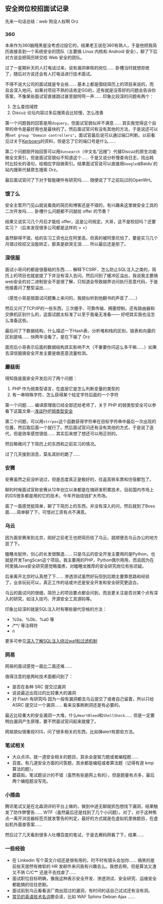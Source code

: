 ## 安全岗位校招面试记录
先来一句话总结：web 狗没人权啊 Orz
### 360
本来作为360脑残黑是没考虑过投它的，结果老王说在360有熟人，于是他把我简历直接丢到一个系统安全的团队（主要搞 Linux 内核和 Android 安全），聊了下后对方说会把简历转交给 Web 安全的团队。

过了一星期补天的人打电话过来，说有漏洞审核的岗位…… 卧槽当时就想拒绝了，随后对方说还会有人打电话进行技术面试。

不得不说大公司的面试就是专业些…… 基本上都是围绕简历上的项目来说的，而且会深入地问，如果对项目不熟的话肯定GG的，还有就是没答好的问题会告诉你答案，不像某些面试官直接跳过甚至就呵呵一声…… 印象比较深的问题有两个：
1. 怎么查找域控
2. Discuz 论坛内容过多后搜索会比较慢，怎么改善

第一个问题我的回答是用`dsquery`，但面试官貌似并不满意…… 其实我觉得这个自带的命令是最好用也是最快的了。然后面试官问有没有其他的方法，于是说还可以用`net group "Domain controllers"`，面试官最后说可以通过端口判断。以前看见过关于[Kerboers](http://www.freebuf.com/articles/system/45631.html)的资料，但是忘了它的端口号是什么……

第二个问题刚开始回答可以用`Xunsearch`（中文名“迅搜”）代替Discuz的原生功能做全文索引，但是面试官貌似不知道这个…… 于是又说分析慢查询日志，找出耗时比较长的语句，给相应字段做索引。结果面试官说可以直接用`Google或`Baidu`的站内搜索代替原生搜索 Orz。

最后面试官问了下对于智能硬件有研究吗…… 随便说了下之前玩过的OpenWrt。

### 饿了么
安全主管开门见山就说看我的简历和博客还是不错的，有兴趣来这里做安全工具的二次开发吗…… 卧槽什么问题都不问就给 offer 的节奏？

结果又说实习几个月后才能给 offer，这是公司规定。大哥，这不是校招吗？还要实习？（后来发现很多公司都是这样的 = =）

虽然聊得不错，给的实习工资也比在阿里高，但真的被阿里坑怕了，要是实习几个月错过校招又没能转正，那真是欲哭无泪…… 所以最后还是拒了。

### 深信服
面试小哥问的都是很基础的东西…… 解释下CSRF、怎么防止SQL注入之类的，简历上的项目也就是提了下并没有深入去问。然后问到了缓冲区溢出，我说我主要搞web安全的对二进制安全不是很了解，只知道会导致越界访问执行恶意代码，于是他接着问了整型溢出……

（感觉小哥是按面试问题集上来问的，我貌似听到他翻书的声音了……）

然后又问了TCP/IP的一些东西，三次握手、可靠传输、拥塞控制，还有路由器和交换机区别什么的，这面试题太标准了以至于我毫无准备—— 好吧其实我也没怎么准备这些。

最后问了下数据结构，什么描述一下Hash表、分析堆和栈的区别，链表和向量的区别是啥…… 快两年没看了，是在下输了 Orz

面完后小哥表示后面的数据结构其实影响不大（不重要你问这么多干嘛……）如果去深信服搞安全开发主要是做恶意流量检测。


### 蘑菇街
得知我是面安全开发后问了两个问题：
1. PHP 作为弱类型语言，在底层它是怎么判断变量的类型的
2. 有一串特殊字符，怎么获得某个给定字符后面的一个字符

第一个问题…… 编译原理我已经全部还给老师了，关于 PHP 的弱类型安全可以参看下这篇文章--[浅谈PHP弱类型安全](https://wystatic.tuisec.win/static/drops/tips-4483.html)

第二个问题，可以用`strrpos`这个函数获得字符串在目标字符串中最后一次出现的位置，然后取后面一个就行了。然后面试官问还有没有其他的方式，于是说了迭代，但是效率感觉很低…… 其实后来想了想还可以用正则的。

然后略微问了下简历上的东西和之前实习的情况。

过了几天接到消息，莫名其妙的跪了……

### 安赛
安赛虽然之前没听说过，但是态度真正是极好的，往返高铁车票和住宿都包了。

聊的时候面试官称安赛从12年创立以来都是在搞研发积累技术，目前国内市场上的IDS很多都是用的它的技术，今年开始烧钱扩大市场。

面了一面感觉挺简单，聊了下简历上的东西，并没有深入的问，然后就到了Boss面……简单聊了下，可惜对工资有点不满意。


### 乌云
因为面安赛来到北京，刚好之前老王也把简历给了乌云，就顺便去乌云办公的地方逛了下。

瞌睡龙挺帅，剑心的长发很飘逸…… 只是乌云的安全开发主要用的是Python，也就是开发TangScan这个项目。我主要用的PHP，Python偶尔用用，而且因为在阿里搞Java安全研究感觉略蛋疼，对瞌睡龙推荐的安全研究岗位有些迟疑。

后来离开北京时认真想了下…… 渗透测试虽然好玩但到后期主要靠思路和经验了，业余玩玩可以，真正工作的话或许还是安全开发和安全研究更适合。

乌云的面试问的很细，简历上的项目要点都会问到，而且更关注是否对某个点有深入的研究，如注入技巧、开源安全工具源码等。

印象比较深的就是SQL注入时有哪些替代空格的方法：
- %0a、%0b、%a0 等
- /**/ 等注释符
- n

更多可参见[深入了解SQL注入绕过waf和过滤机制](https://wystatic.tuisec.win/static/drops/tips-968.html)

### 网易
网易的面试感觉一面比二面还难……

值得注意的是两轮技术面都问到了：
- 是否在各种 SRC 提交过漏洞
- 说说最近出现过的比较重大的漏洞
- 对 Flash 有研究吗
因为一般有漏洞都去乌云提交了或者自己留着，所以只给 ASRC 提交过一个漏洞…… 看来没事刷刷洞还是有必要的。

最近比较重大的安全漏洞一大堆，什么`HeartBleed`和`ShellShock`…… 但是一定要明白漏洞产生原理，要不然面试官问起来就傻了。

网易貌似很重视XSS，问了很多相关的东西，比如弹alert有那些方法。

### 笔试相关
- 大众点评。就一道安全相关的题目，其余全是智力题或者编程题……
- 百度。有几道安全方面的问答题，其余都是编程或者算法题（记得有道 kmp 算法的题）。
- 蘑菇街。笔试题设计的不错（虽然有些是网上有的），但是题量有点多，最后两个编程题没写完。

### 小插曲
腾讯笔试又是在北森测评的平台上做的，做到中途无聊就抓包想找下漏洞，结果触发了防作弊警告…… WTF（虽然最后还是找到了几个小问题）。对了，对于这种焦点一离开浏览器标签页就发警告的判定，最好的方式就是在虚拟机里做题目，在虚拟机外面查答案……

然后过了几天看到很多人吐槽百度的笔试，于是去赛码网看了下，结果……


### 一些经验
- 在 Linkedin 写个英文介绍还是很有用的，时不时有猎头会加你…… 搞笑的是前些天居然有微软的 HR 发邮件来问我有兴趣去么。我想去啊，但是算法又渣又不熟 C/C艹 还是不去找虐了……
- 面试职位目标明确，像我这种表示安全开发、渗透测试、安全研究、运维安全都能搞的往往悲剧。
- 面试前到乌云看看该厂商出现过的漏洞，有时间的话自己试试还有没有洞。
- [常见的英语技术名词](https://www.zhihu.com/question/19739907)要会读，比如 WAF Sphinx Debian Ajax ……